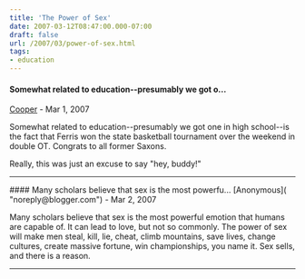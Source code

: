 ```yaml
---
title: 'The Power of Sex'
date: 2007-03-12T08:47:00.000-07:00
draft: false
url: /2007/03/power-of-sex.html
tags: 
- education
---
```


#### Somewhat related to education--presumably we got o...
[Cooper](https://www.blogger.com/profile/17857722297316596297 "noreply@blogger.com") - <time datetime="2007-03-12T13:00:00.000-07:00">Mar 1, 2007</time>

Somewhat related to education--presumably we got one in high school--is the fact that Ferris won the state basketball tournament over the weekend in double OT. Congrats to all former Saxons.  
  
Really, this was just an excuse to say "hey, buddy!"
<hr />
#### Many scholars believe that sex is the most powerfu...
[Anonymous]( "noreply@blogger.com") - <time datetime="2007-03-13T22:42:00.000-07:00">Mar 2, 2007</time>

Many scholars believe that sex is the most powerful emotion that humans are capable of. It can lead to love, but not so commonly. The power of sex will make men steal, kill, lie, cheat, climb mountains, save lives, change cultures, create massive fortune, win championships, you name it. Sex sells, and there is a reason.
<hr />
